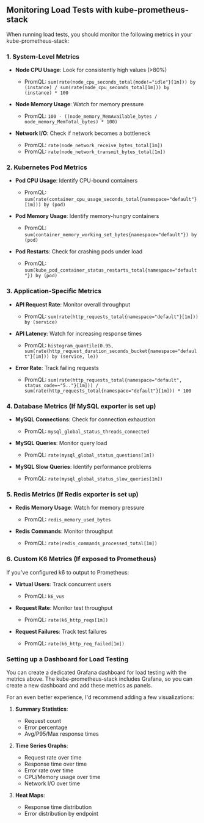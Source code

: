 ## Monitoring Load Tests with kube-prometheus-stack

When running load tests, you should monitor the following metrics in your kube-prometheus-stack:

### 1. System-Level Metrics

- **Node CPU Usage**: Look for consistently high values (>80%)
  - PromQL: `sum(rate(node_cpu_seconds_total{mode!="idle"}[1m])) by (instance) / sum(rate(node_cpu_seconds_total[1m])) by (instance) * 100`

- **Node Memory Usage**: Watch for memory pressure
  - PromQL: `100 - ((node_memory_MemAvailable_bytes / node_memory_MemTotal_bytes) * 100)`

- **Network I/O**: Check if network becomes a bottleneck
  - PromQL: `rate(node_network_receive_bytes_total[1m])`
  - PromQL: `rate(node_network_transmit_bytes_total[1m])`

### 2. Kubernetes Pod Metrics

- **Pod CPU Usage**: Identify CPU-bound containers
  - PromQL: `sum(rate(container_cpu_usage_seconds_total{namespace="default"}[1m])) by (pod)`

- **Pod Memory Usage**: Identify memory-hungry containers
  - PromQL: `sum(container_memory_working_set_bytes{namespace="default"}) by (pod)`

- **Pod Restarts**: Check for crashing pods under load
  - PromQL: `sum(kube_pod_container_status_restarts_total{namespace="default"}) by (pod)`

### 3. Application-Specific Metrics

- **API Request Rate**: Monitor overall throughput
  - PromQL: `sum(rate(http_requests_total{namespace="default"}[1m])) by (service)`

- **API Latency**: Watch for increasing response times
  - PromQL: `histogram_quantile(0.95, sum(rate(http_request_duration_seconds_bucket{namespace="default"}[1m])) by (service, le))`

- **Error Rate**: Track failing requests
  - PromQL: `sum(rate(http_requests_total{namespace="default", status_code=~"5.."}[1m])) / sum(rate(http_requests_total{namespace="default"}[1m])) * 100`

### 4. Database Metrics (If MySQL exporter is set up)

- **MySQL Connections**: Check for connection exhaustion
  - PromQL: `mysql_global_status_threads_connected`

- **MySQL Queries**: Monitor query load
  - PromQL: `rate(mysql_global_status_questions[1m])`

- **MySQL Slow Queries**: Identify performance problems
  - PromQL: `rate(mysql_global_status_slow_queries[1m])`

### 5. Redis Metrics (If Redis exporter is set up)

- **Redis Memory Usage**: Watch for memory pressure
  - PromQL: `redis_memory_used_bytes`

- **Redis Commands**: Monitor throughput
  - PromQL: `rate(redis_commands_processed_total[1m])`

### 6. Custom K6 Metrics (If exposed to Prometheus)

If you've configured k6 to output to Prometheus:

- **Virtual Users**: Track concurrent users
  - PromQL: `k6_vus`

- **Request Rate**: Monitor test throughput
  - PromQL: `rate(k6_http_reqs[1m])`

- **Request Failures**: Track test failures
  - PromQL: `rate(k6_http_req_failed[1m])`

### Setting up a Dashboard for Load Testing

You can create a dedicated Grafana dashboard for load testing with the metrics above. The kube-prometheus-stack includes Grafana, so you can create a new dashboard and add these metrics as panels.

For an even better experience, I'd recommend adding a few visualizations:

1. **Summary Statistics**:
   - Request count
   - Error percentage
   - Avg/P95/Max response times

2. **Time Series Graphs**:
   - Request rate over time
   - Response time over time
   - Error rate over time
   - CPU/Memory usage over time
   - Network I/O over time

3. **Heat Maps**:
   - Response time distribution
   - Error distribution by endpoint

